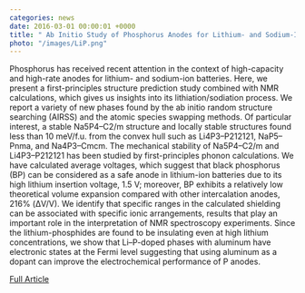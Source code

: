 ```yaml
---
categories: news
date: 2016-03-01 00:00:01 +0000
title: " Ab Initio Study of Phosphorus Anodes for Lithium- and Sodium-Ion Batteries"
photo: "/images/LiP.png"
---
```


Phosphorus has received recent attention in the context of high-capacity and high-rate anodes for lithium- and sodium-ion batteries. Here, we present a first-principles structure prediction study combined with NMR calculations, which gives us insights into its lithiation/sodiation process. We report a variety of new phases found by the ab initio random structure searching (AIRSS) and the atomic species swapping methods. Of particular interest, a stable Na5P4–C2/m structure and locally stable structures found less than 10 meV/f.u. from the convex hull such as Li4P3–P212121, NaP5–Pnma, and Na4P3–Cmcm. The mechanical stability of Na5P4–C2/m and Li4P3–P212121 has been studied by first-principles phonon calculations. We have calculated average voltages, which suggest that black phosphorus (BP) can be considered as a safe anode in lithium-ion batteries due to its high lithium insertion voltage, 1.5 V; moreover, BP exhibits a relatively low theoretical volume expansion compared with other intercalation anodes, 216% (ΔV/V). We identify that specific ranges in the calculated shielding can be associated with specific ionic arrangements, results that play an important role in the interpretation of NMR spectroscopy experiments. Since the lithium-phosphides are found to be insulating even at high lithium concentrations, we show that Li–P-doped phases with aluminum have electronic states at the Fermi level suggesting that using aluminum as a dopant can improve the electrochemical performance of P anodes.

[Full Article](https://pubs.acs.org/doi/10.1021/acs.chemmater.5b04208) 
